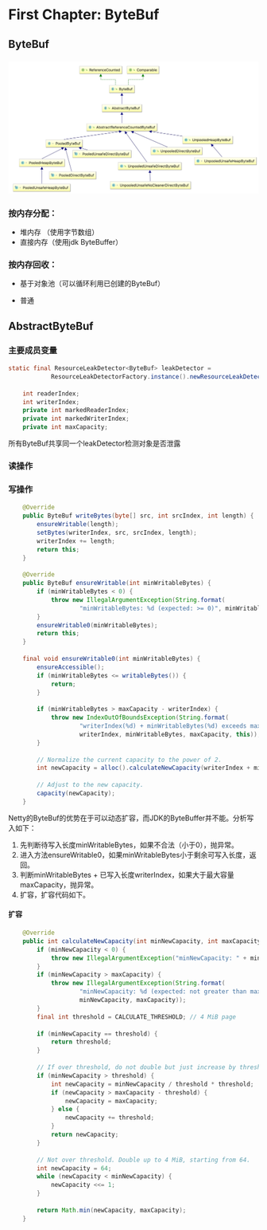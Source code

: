 # First Chapter: ByteBuf

## ByteBuf

### ![](/assets/ByteBuf.jpg)

### 按内存分配：

* 堆内存 （使用字节数组）
* 直接内存（使用jdk  ByteBuffer）

### 按内存回收：

* 基于对象池（可以循环利用已创建的ByteBuf）

* 普通

## AbstractByteBuf

### 主要成员变量

```java
static final ResourceLeakDetector<ByteBuf> leakDetector =
            ResourceLeakDetectorFactory.instance().newResourceLeakDetector(ByteBuf.class);

    int readerIndex;
    int writerIndex;
    private int markedReaderIndex;
    private int markedWriterIndex;
    private int maxCapacity;
```

所有ByteBuf共享同一个leakDetector检测对象是否泄露

### 读操作

### 写操作

```java
    @Override
    public ByteBuf writeBytes(byte[] src, int srcIndex, int length) {
        ensureWritable(length);
        setBytes(writerIndex, src, srcIndex, length);
        writerIndex += length;
        return this;
    }

    @Override
    public ByteBuf ensureWritable(int minWritableBytes) {
        if (minWritableBytes < 0) {
            throw new IllegalArgumentException(String.format(
                    "minWritableBytes: %d (expected: >= 0)", minWritableBytes));
        }
        ensureWritable0(minWritableBytes);
        return this;
    }

    final void ensureWritable0(int minWritableBytes) {
        ensureAccessible();
        if (minWritableBytes <= writableBytes()) {
            return;
        }

        if (minWritableBytes > maxCapacity - writerIndex) {
            throw new IndexOutOfBoundsException(String.format(
                    "writerIndex(%d) + minWritableBytes(%d) exceeds maxCapacity(%d): %s",
                    writerIndex, minWritableBytes, maxCapacity, this));
        }

        // Normalize the current capacity to the power of 2.
        int newCapacity = alloc().calculateNewCapacity(writerIndex + minWritableBytes, maxCapacity);

        // Adjust to the new capacity.
        capacity(newCapacity);
    }
```

Netty的ByteBuf的优势在于可以动态扩容，而JDK的ByteBuffer并不能。分析写入如下：

1. 先判断待写入长度minWritableBytes，如果不合法（小于0），抛异常。
2. 进入方法ensureWritable0，如果minWritableBytes小于剩余可写入长度，返回。
3. 判断minWritableBytes + 已写入长度writerIndex，如果大于最大容量maxCapacity，抛异常。
4. 扩容，扩容代码如下。

#### 扩容

```java
    @Override
    public int calculateNewCapacity(int minNewCapacity, int maxCapacity) {
        if (minNewCapacity < 0) {
            throw new IllegalArgumentException("minNewCapacity: " + minNewCapacity + " (expected: 0+)");
        }
        if (minNewCapacity > maxCapacity) {
            throw new IllegalArgumentException(String.format(
                    "minNewCapacity: %d (expected: not greater than maxCapacity(%d)",
                    minNewCapacity, maxCapacity));
        }
        final int threshold = CALCULATE_THRESHOLD; // 4 MiB page

        if (minNewCapacity == threshold) {
            return threshold;
        }

        // If over threshold, do not double but just increase by threshold.
        if (minNewCapacity > threshold) {
            int newCapacity = minNewCapacity / threshold * threshold;
            if (newCapacity > maxCapacity - threshold) {
                newCapacity = maxCapacity;
            } else {
                newCapacity += threshold;
            }
            return newCapacity;
        }

        // Not over threshold. Double up to 4 MiB, starting from 64.
        int newCapacity = 64;
        while (newCapacity < minNewCapacity) {
            newCapacity <<= 1;
        }

        return Math.min(newCapacity, maxCapacity);
    }

```



